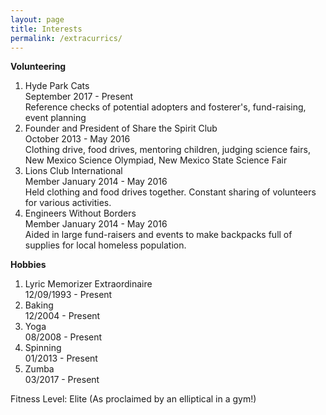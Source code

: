 ```yaml
---
layout: page
title: Interests
permalink: /extracurrics/
---
```

  
**Volunteering**  
1. Hyde Park Cats   
September 2017 - Present   
Reference checks of potential adopters and fosterer's, fund-raising,
event planning
2. Founder and President of Share the Spirit Club  
October 2013 - May 2016   
Clothing drive, food drives, mentoring children, judging science fairs,
New Mexico Science Olympiad, New Mexico State Science Fair  
3. Lions Club International  
Member January 2014 - May 2016   
Held clothing and food drives together. Constant sharing of volunteers
for various activities.    
4. Engineers Without Borders  
Member January 2014 - May 2016   
Aided in large fund-raisers and events to make backpacks full of supplies
for local homeless population.  

**Hobbies**  
1. Lyric Memorizer Extraordinaire  
12/09/1993 - Present  
2. Baking  
12/2004 - Present    
3. Yoga  
08/2008 - Present     
4. Spinning  
01/2013 - Present  
5. Zumba   
03/2017 - Present

Fitness Level: Elite (As proclaimed by an elliptical in a gym!)
 


